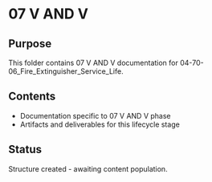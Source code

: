 # 07 V AND V

## Purpose
This folder contains 07 V AND V documentation for 04-70-06_Fire_Extinguisher_Service_Life.

## Contents
- Documentation specific to 07 V AND V phase
- Artifacts and deliverables for this lifecycle stage

## Status
Structure created - awaiting content population.
